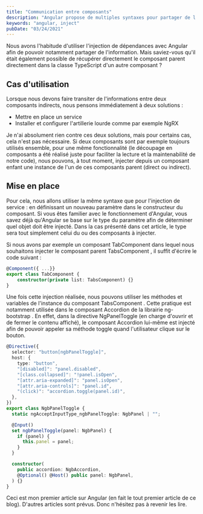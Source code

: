 ```yaml
---
title: "Communication entre composants"
description: "Angular propose de multiples syntaxes pour partager de l'informations entre des composants.Mais connaissez-vous celle-ci ?"
keywords: "angular, inject"
pubDate: "03/24/2021"
---
```


Nous avons l'habitude d'utiliser l'injection de dépendances avec Angular afin de pouvoir notamment partager de l'information. Mais saviez-vous qu'il était également possible de récupérer directement le composant parent directement dans la classe TypeScript d'un autre composant ?

## Cas d'utilisation

Lorsque nous devons faire transiter de l'informations entre deux composants indirects, nous pensons immédiatement à deux solutions :

- Mettre en place un service
- Installer et configurer l'artillerie lourde comme par exemple NgRX

Je n'ai absolument rien contre ces deux solutions, mais pour certains cas, cela n'est pas nécessaire. Si deux composants sont par exemple toujours utilisés ensemble, pour une même fonctionnalité (le découpage en composants a été réalisé juste pour faciliter la lecture et la maintenabilité de notre code), nous pouvons, à tout moment, injecter depuis un composant enfant une instance de l'un de ces composants parent (direct ou indirect).

## Mise en place

Pour cela, nous allons utiliser la même syntaxe que pour l'injection de service : en définissant un nouveau paramètre dans le constructeur du composant. Si vous êtes familier avec le fonctionnement d'Angular, vous savez déjà qu'Angular se base sur le type du paramètre afin de déterminer quel objet doit être injecté. Dans la cas présenté dans cet article, le type sera tout simplement celui du ou des composants à injecter.

Si nous avons par exemple un composant TabComponent dans lequel nous souhaitons injecter le composant parent TabsComponent , il suffit d'écrire le code suivant :

```typescript
@Component({ ...}}
export class TabComponent {
    constructor(private list: TabsComponent) {}
}
```

Une fois cette injection réalisée, nous pouvons utiliser les méthodes et variables de l'instance du composant TabsComponent . Cette pratique est notamment utilisée dans le composant Accordion de la librairie ng-bootstrap . En effet, dans la directive NgPanelToggle (en charge d'ouvrir et de fermer le contenu affiché), le composant Accordion lui-même est injecté afin de pouvoir appeler sa méthode toggle quand l'utilisateur clique sur le bouton.

```typescript
@Directive({
  selector: "button[ngbPanelToggle]",
  host: {
    type: "button",
    "[disabled]": "panel.disabled",
    "[class.collapsed]": "!panel.isOpen",
    "[attr.aria-expanded]": "panel.isOpen",
    "[attr.aria-controls]": "panel.id",
    "(click)": "accordion.toggle(panel.id)",
  },
})
export class NgbPanelToggle {
  static ngAcceptInputType_ngbPanelToggle: NgbPanel | "";

  @Input()
  set ngbPanelToggle(panel: NgbPanel) {
    if (panel) {
      this.panel = panel;
    }
  }

  constructor(
    public accordion: NgbAccordion,
    @Optional() @Host() public panel: NgbPanel,
  ) {}
}
```

Ceci est mon premier article sur Angular (en fait le tout premier article de ce blog). D'autres articles sont prévus. Donc n'hésitez pas à revenir les lire.
